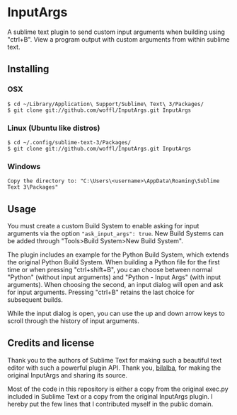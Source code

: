 # InputArgs
A sublime text plugin to send custom input arguments when building using "ctrl+B". View a program output with custom arguments from within sublime text.


## Installing

### OSX

```
$ cd ~/Library/Application\ Support/Sublime\ Text\ 3/Packages/
$ git clone git://github.com/woffl/InputArgs.git InputArgs

```

### Linux (Ubuntu like distros)

```
$ cd ~/.config/sublime-text-3/Packages/
$ git clone git://github.com/woffl/InputArgs.git InputArgs

```

### Windows

```
Copy the directory to: "C:\Users\<username>\AppData\Roaming\Sublime Text 3\Packages"

```


## Usage

You must create a custom Build System to enable asking for input arguments via the option `"ask_input_args": true`. New Build Systems can be added through "Tools>Build System>New Build System".

The plugin includes an example for the Python Build System, which extends the original Python Build System. When building a Python file for the first time or when pressing "ctrl+shift+B", you can choose between normal "Python" (without input arguments) and "Python - Input Args" (with input arguments). When choosing the second, an input dialog will open and ask for input arguments. Pressing "ctrl+B" retains the last choice for subsequent builds.

While the input dialog is open, you can use the up and down arrow keys to scroll through the history of input arguments.


## Credits and license

Thank you to the authors of Sublime Text for making such a beautiful text editor with such a powerful plugin API. Thank you, [bilalba](https://github.com/bilalba), for making the original InputArgs and sharing its source.

Most of the code in this repository is either a copy from the original exec.py included in Sublime Text or a copy from the original InputArgs plugin. I hereby put the few lines that I contributed myself in the public domain.
